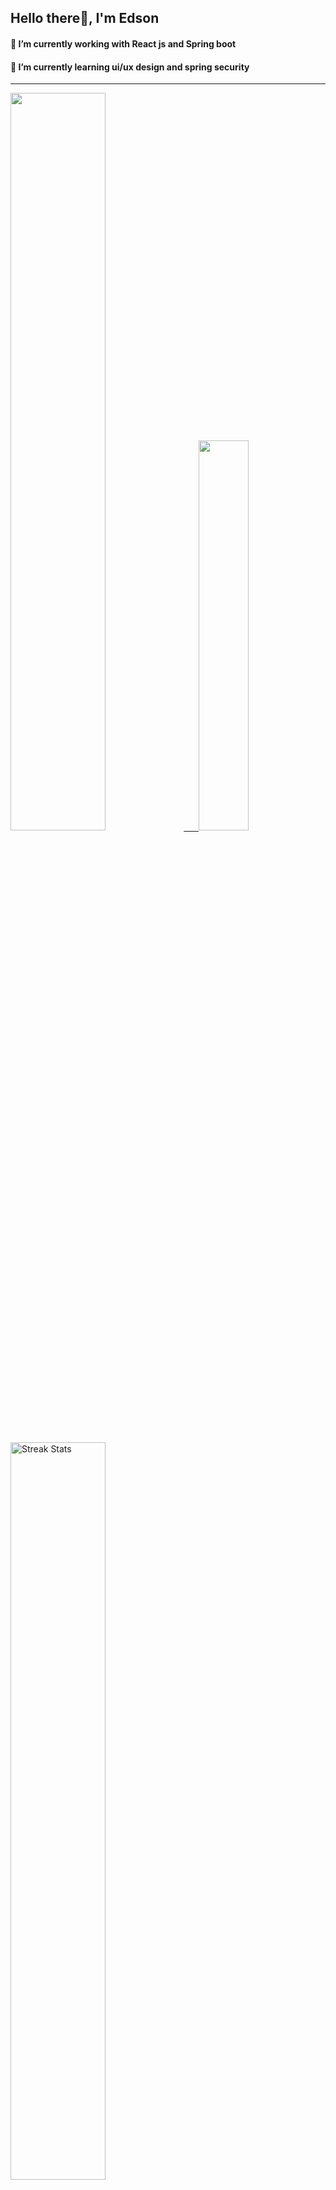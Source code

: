 
## Hello there👋, I'm Edson 

#### 🔭 I’m currently working with React js and Spring boot 
#### 🌱 I’m currently learning ui/ux design and spring security
---
    
  

 <p align="left">
  <a href="https://github.com/EdsonNhancale">
  <img width=55% src="https://github-readme-stats.vercel.app/api?username=EdsonNhancale&show_icons=true&theme=dracula&include_all_commits=true&count_private=true"/>&nbsp;&nbsp;&nbsp;&nbsp;&nbsp;
  <img  width=40% src="https://github-readme-stats.vercel.app/api/top-langs/?username=EdsonNhancale&layout=compact&langs_count=7&theme=dracula"/>
</p>

  <p align="left">
    <a href="https://github.com/EdsonNhancale"><img width=55% alt="Streak Stats" src="https://github-readme-streak-stats.herokuapp.com/?user=EdsonNhancale&theme=dracula"/></a>
   </p>

 
 <!--START_SECTION:waka-->

```txt
From: 16 November 2022 - To: 16 July 2023

Total Time: 466 hrs 46 mins

JavaScript        370 hrs 28 mins ████████████████████░░░░░   79.37 %
TypeScript        32 hrs 18 mins  █▓░░░░░░░░░░░░░░░░░░░░░░░   06.92 %
Dart              14 hrs 6 mins   ▓░░░░░░░░░░░░░░░░░░░░░░░░   03.02 %
JSON              10 hrs 2 mins   ▓░░░░░░░░░░░░░░░░░░░░░░░░   02.15 %
Other             9 hrs 27 mins   ▓░░░░░░░░░░░░░░░░░░░░░░░░   02.03 %
```

<!--END_SECTION:waka-->

<div> 
  <a href="www.linkedin.com/in/edson-nhancale-7849781a6" target="_blank"><img src="https://img.shields.io/badge/-LinkedIn-%230077B5?style=for-the-badge&logo=linkedin&logoColor=white" target="_blank"></a> 

</div>

